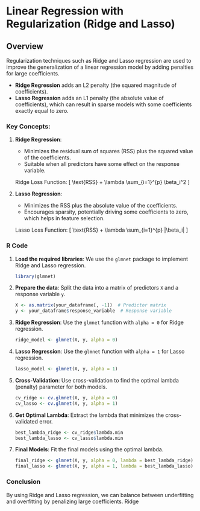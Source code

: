 # Linear Regression with Regularization (Ridge and Lasso)

## Overview

Regularization techniques such as Ridge and Lasso regression are used to improve the generalization of a linear regression model by adding penalties for large coefficients.

- **Ridge Regression** adds an L2 penalty (the squared magnitude of coefficients).
- **Lasso Regression** adds an L1 penalty (the absolute value of coefficients), which can result in sparse models with some coefficients exactly equal to zero.

### Key Concepts:

1. **Ridge Regression**:
    - Minimizes the residual sum of squares (RSS) plus the squared value of the coefficients.
    - Suitable when all predictors have some effect on the response variable.
    
    Ridge Loss Function:
    \[
    \text{RSS} + \lambda \sum_{i=1}^{p} \beta_i^2
    \]

2. **Lasso Regression**:
    - Minimizes the RSS plus the absolute value of the coefficients.
    - Encourages sparsity, potentially driving some coefficients to zero, which helps in feature selection.
    
    Lasso Loss Function:
    \[
    \text{RSS} + \lambda \sum_{i=1}^{p} |\beta_i|
    \]

### R Code

1. **Load the required libraries**:
    We use the `glmnet` package to implement Ridge and Lasso regression.
    ```r
    library(glmnet)
    ```

2. **Prepare the data**:
    Split the data into a matrix of predictors `X` and a response variable `y`.
    ```r
    X <- as.matrix(your_dataframe[, -1])  # Predictor matrix
    y <- your_dataframe$response_variable  # Response variable
    ```

3. **Ridge Regression**:
    Use the `glmnet` function with `alpha = 0` for Ridge regression.
    ```r
    ridge_model <- glmnet(X, y, alpha = 0)
    ```

4. **Lasso Regression**:
    Use the `glmnet` function with `alpha = 1` for Lasso regression.
    ```r
    lasso_model <- glmnet(X, y, alpha = 1)
    ```

5. **Cross-Validation**:
    Use cross-validation to find the optimal lambda (penalty) parameter for both models.
    ```r
    cv_ridge <- cv.glmnet(X, y, alpha = 0)
    cv_lasso <- cv.glmnet(X, y, alpha = 1)
    ```

6. **Get Optimal Lambda**:
    Extract the lambda that minimizes the cross-validated error.
    ```r
    best_lambda_ridge <- cv_ridge$lambda.min
    best_lambda_lasso <- cv_lasso$lambda.min
    ```

7. **Final Models**:
    Fit the final models using the optimal lambda.
    ```r
    final_ridge <- glmnet(X, y, alpha = 0, lambda = best_lambda_ridge)
    final_lasso <- glmnet(X, y, alpha = 1, lambda = best_lambda_lasso)
    ```

### Conclusion

By using Ridge and Lasso regression, we can balance between underfitting and overfitting by penalizing large coefficients. Ridge
